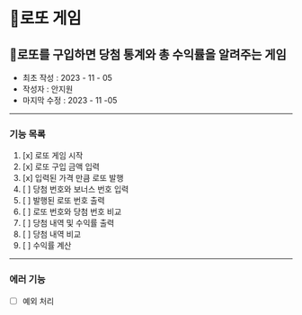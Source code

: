 🎱로또 게임
=======
🎱로또를 구입하면 당첨 통계와 총 수익률을 알려주는 게임
-------------
* 최초 작성 : 2023 - 11 - 05
* 작성자 : 안지원
* 마지막 수정 : 2023 - 11 -05
--------------
### 기능 목록
1. [x] 로또 게임 시작
2. [x] 로또 구입 금액 입력
3. [x] 입력된 가격 만큼 로또 발행
4. [ ] 당첨 번호와 보너스 번호 입력
5. [ ] 발행된 로또 번호 출력
6. [ ] 로또 번호와 당첨 번호 비교
7. [ ] 당첨 내역 및 수익률 출력
8. [ ] 당첨 내역 비교
9. [ ] 수익률 계산

-----
### 에러 기능
- [ ] 예외 처리